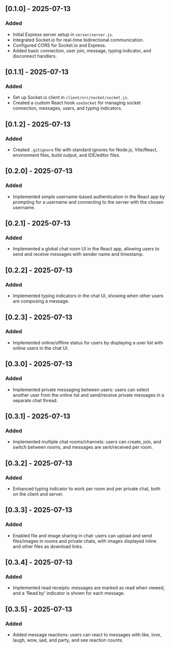 ## [0.1.0] - 2025-07-13
### Added
- Initial Express server setup in `server/server.js`.
- Integrated Socket.io for real-time bidirectional communication.
- Configured CORS for Socket.io and Express.
- Added basic connection, user join, message, typing indicator, and disconnect handlers.

## [0.1.1] - 2025-07-13
### Added
- Set up Socket.io client in `client/src/socket/socket.js`.
- Created a custom React hook `useSocket` for managing socket connection, messages, users, and typing indicators.

## [0.1.2] - 2025-07-13
### Added
- Created `.gitignore` file with standard ignores for Node.js, Vite/React, environment files, build output, and IDE/editor files.

## [0.2.0] - 2025-07-13
### Added
- Implemented simple username-based authentication in the React app by prompting for a username and connecting to the server with the chosen username.

## [0.2.1] - 2025-07-13
### Added
- Implemented a global chat room UI in the React app, allowing users to send and receive messages with sender name and timestamp.

## [0.2.2] - 2025-07-13
### Added
- Implemented typing indicators in the chat UI, showing when other users are composing a message.

## [0.2.3] - 2025-07-13
### Added
- Implemented online/offline status for users by displaying a user list with online users in the chat UI.

## [0.3.0] - 2025-07-13
### Added
- Implemented private messaging between users: users can select another user from the online list and send/receive private messages in a separate chat thread.

## [0.3.1] - 2025-07-13
### Added
- Implemented multiple chat rooms/channels: users can create, join, and switch between rooms, and messages are sent/received per room.

## [0.3.2] - 2025-07-13
### Added
- Enhanced typing indicator to work per room and per private chat, both on the client and server.

## [0.3.3] - 2025-07-13
### Added
- Enabled file and image sharing in chat: users can upload and send files/images in rooms and private chats, with images displayed inline and other files as download links.

## [0.3.4] - 2025-07-13
### Added
- Implemented read receipts: messages are marked as read when viewed, and a 'Read by' indicator is shown for each message.

## [0.3.5] - 2025-07-13
### Added
- Added message reactions: users can react to messages with like, love, laugh, wow, sad, and party, and see reaction counts.
